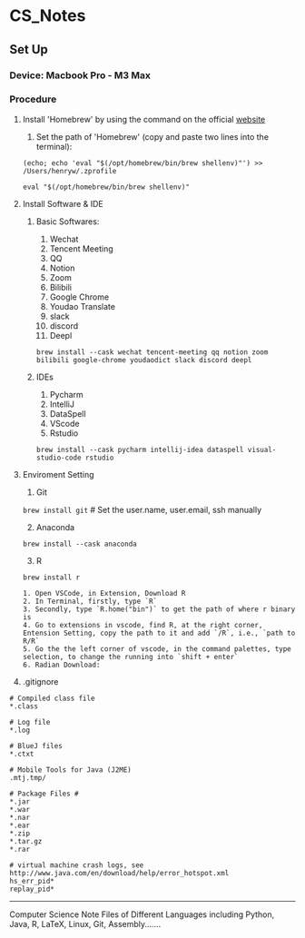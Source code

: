 # CS_Notes

## Set Up
### Device: Macbook Pro - M3 Max
### Procedure
1. Install 'Homebrew' by using the command on the official [website](https://brew.sh)
    1. Set the path of 'Homebrew' (copy and paste two lines into the terminal):
    
    `(echo; echo 'eval "$(/opt/homebrew/bin/brew shellenv)"') >> /Users/henryw/.zprofile`

    `eval "$(/opt/homebrew/bin/brew shellenv)"`

2. Install Software & IDE
    1. Basic Softwares:
        1. Wechat
        2. Tencent Meeting
        3. QQ
        4. Notion
        5. Zoom
        6. Bilibili
        7. Google Chrome
        8. Youdao Translate
        9. slack
        10. discord
        11. Deepl
      
        `brew install --cask wechat tencent-meeting qq notion zoom bilibili google-chrome youdaodict slack discord deepl`
    2. IDEs
        1. Pycharm
        2. IntelliJ
        3. DataSpell
        4. VScode
        5. Rstudio
      
        `brew install --cask pycharm intellij-idea dataspell visual-studio-code rstudio`
3. Enviroment Setting
   1. Git

   `brew install git`  \# Set the user.name, user.email, ssh manually

   2. Anaconda

   `brew install --cask anaconda`

   3. R

   `brew install r`
   
       1. Open VSCode, in Extension, Download R
       2. In Terminal, firstly, type `R`
       3. Secondly, type `R.home("bin")` to get the path of where r binary is
       4. Go to extensions in vscode, find R, at the right corner, Entension Setting, copy the path to it and add `/R`, i.e., `path to R/R`
       5. Go the the left corner of vscode, in the command palettes, type selection, to change the running into `shift + enter`
       6. Radian Download: 
       
5. .gitignore
```
# Compiled class file
*.class

# Log file
*.log

# BlueJ files
*.ctxt

# Mobile Tools for Java (J2ME)
.mtj.tmp/

# Package Files #
*.jar
*.war
*.nar
*.ear
*.zip
*.tar.gz
*.rar

# virtual machine crash logs, see http://www.java.com/en/download/help/error_hotspot.xml
hs_err_pid*
replay_pid*
```

---


Computer Science Note Files of Different Languages including Python, Java, R, LaTeX, Linux, Git, Assembly.......


